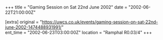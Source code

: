 +++
title = "Gaming Session on Sat 22nd June 2002"
date = "2002-06-22T21:00:00Z"

[extra]
original = "https://uwcs.co.uk/events/gaming-session-on-sat-22nd-june-2002-1474488931991/"    
ent_time = "2002-06-23T03:00:00Z"
location = "Ramphal R0.03/4"
+++



